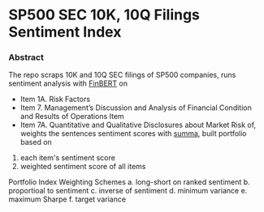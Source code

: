 # SP500 SEC 10K, 10Q Filings Sentiment Index 

### Abstract
The repo scraps 10K and 10Q SEC filings of SP500 companies, runs sentiment analysis with [FinBERT](https://arxiv.org/pdf/1908.10063.pdf) on
  - Item 1A. Risk Factors 
  - Item 7. Management’s Discussion and Analysis of Financial Condition and Results of Operations Item
  - Item 7A. Quantitative and Qualitative Disclosures about Market Risk
of, weights the sentences sentiment scores with [summa](https://github.com/summanlp/textrank), built portfolio based on 
 1. each item's sentiment score
 2. weighted sentiment score of all items
 
Portfolio Index Weighting Schemes
 a. long-short on ranked sentiment
 b. proportioal to sentiment
 c. inverse of sentiment
 d. minimum variance 
 e. maximum Sharpe
 f. target variance
